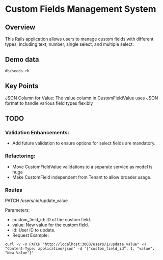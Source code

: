 # Custom Fields Management System
## Overview
This Rails application allows users to manage custom fields with different types, including text, number, single select, and multiple select.

## Demo data
```db/seeds.rb```

## Key Points
JSON Column for Value: The value column in CustomFieldValue uses JSON format to handle various field types flexibly

## TODO
### Validation Enhancements:
* Add future validation to ensure options for select fields are mandatory.

### Refactoring:

* Move CustomFieldValue validations to a separate service as model is huge
* Make CustomField independent from Tenant to allow broader usage.


### Routes
PATCH /users/:id/update_value

Parameters:
* custom_field_id: ID of the custom field.
* value: New value for the custom field.
* id: User ID to update.
* Request Example:


``` curl -v -X PATCH "http://localhost:3000/users/1/update_value" -H "Content-Type: application/json" -d '{"custom_field_id": 1, "value": "New Value"}' ```
